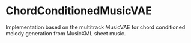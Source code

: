# ChordConditionedMusicVAE

Implementation based on the multitrack MusicVAE for chord conditioned melody generation from MusicXML sheet music.
